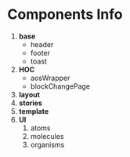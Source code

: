 # Components Info

1. **base**
   - header
   - footer
   - toast
2. **HOC**
   - aosWrapper
   - blockChangePage
3. **layout**
4. **stories**
5. **template**
6. **UI**
   1. atoms
   2. molecules
   3. organisms
